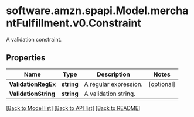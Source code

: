 # software.amzn.spapi.Model.merchantFulfillment.v0.Constraint
A validation constraint.

## Properties

Name | Type | Description | Notes
------------ | ------------- | ------------- | -------------
**ValidationRegEx** | **string** | A regular expression. | [optional] 
**ValidationString** | **string** | A validation string. | 

[[Back to Model list]](../README.md#documentation-for-models) [[Back to API list]](../README.md#documentation-for-api-endpoints) [[Back to README]](../README.md)

